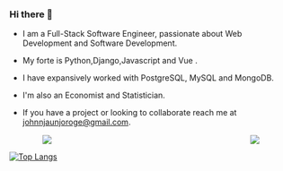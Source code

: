 ### Hi there 👋

<!--
**John-Njau/John-Njau** is a ✨ _special_ ✨ repository because its `README.md` (this file) appears on your GitHub profile.

Here are some ideas to get you started:

- 🔭 I’m currently working on ...
- 🌱 I’m currently learning ...
- 👯 I’m looking to collaborate on ...
- 🤔 I’m looking for help with ...
- 💬 Ask me about ...
- 📫 How to reach me: ...
- 😄 Pronouns: ...
- ⚡ Fun fact: ...
-->

-  I am a Full-Stack Software Engineer, passionate about Web Development and Software Development.
- My forte is Python,Django,Javascript and Vue .
- I have expansively worked with PostgreSQL, MySQL and MongoDB.

- I'm also an Economist and Statistician.

- If you have a project or looking to collaborate reach me at <a>johnnjaunjoroge@gmail.com</a>.


<div style="display: flex; flex-wrap:wrap; ">
  <div style="margin:auto; width:50%">
        <img src="https://github-readme-streak-stats.herokuapp.com?user=john-njau&theme=radical" />
  </div>
 <br>
  <div style="margin:auto">
        <img src="https://github-readme-stats.vercel.app/api?username=John-Njau&hide=issues&show_icons=true&theme=radical)](https://github.com/anuraghazra/github-readme-stats" />
   </div>
</div>

 [![Top Langs](https://github-readme-stats.vercel.app/api/top-langs/?username=John-Njau)](https://github.com/anuraghazra/github-readme-stats) 


